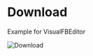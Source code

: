 # Download
Example for VisualFBEditor

![Download](https://user-images.githubusercontent.com/35757455/199168803-02b1b4b2-7639-4738-895f-fb6dfd13554e.gif)
